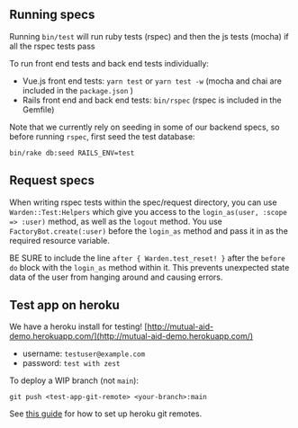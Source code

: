 ## Running specs
Running `bin/test` will run ruby tests (rspec) and then the js tests (mocha) if all the rspec tests pass

To run front end tests and back end tests individually:

* Vue.js front end tests: `yarn test` or `yarn test -w` (mocha and chai are included in the `package.json` )
* Rails front end and back end tests: `bin/rspec` (rspec is included in the Gemfile)

Note that we currently rely on seeding in some of our backend specs, so before running `rspec`, first seed the test database:
```
bin/rake db:seed RAILS_ENV=test
```

## Request specs
When writing rspec tests within the spec/request directory, you can use `Warden::Test:Helpers`
which give you access to the `login_as(user, :scope => :user)` method, as well as the `logout` method.
You use `FactoryBot.create(:user)` before the `login_as` method and pass it in as the required resource variable.

BE SURE to include the line `after { Warden.test_reset! }` after the `before do` block with the `login_as` method within it. This prevents unexpected state data of the user from hanging around and causing errors.

## Test app on heroku
We have a heroku install for testing!
[http://mutual-aid-demo.herokuapp.com/](http://mutual-aid-demo.herokuapp.com/)

* username: `testuser@example.com`
* password: `test with zest`

To deploy a WIP branch (not `main`):
```
git push <test-app-git-remote> <your-branch>:main
```

See [this guide](https://devcenter.heroku.com/articles/git) for how to set up heroku git remotes.


